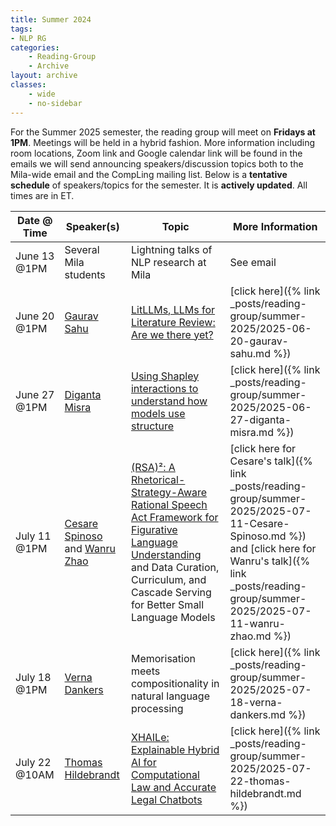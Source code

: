 ```yaml
---
title: Summer 2024
tags:
- NLP RG
categories:
    - Reading-Group
    - Archive
layout: archive
classes:
    - wide
    - no-sidebar
---
```


For the Summer 2025 semester, the reading group will meet on **Fridays at 1PM**. Meetings will be held in a hybrid fashion. More information including room locations, Zoom link and Google calendar link will be found in the emails we will send announcing speakers/discussion topics both to the Mila-wide email and the CompLing mailing list. Below is a **tentative schedule** of speakers/topics for the semester. It is **actively updated**. All times are in ET.

| **Date @ Time** | **Speaker(s)** | **Topic** | **More Information** |
|---|---|---|---|
| June 13 @1PM | Several Mila students | Lightning talks of NLP research at Mila| See email |
| June 20 @1PM | [Gaurav Sahu](https://demfier.github.io/) | [LitLLMs, LLMs for Literature Review: Are we there yet?](https://arxiv.org/abs/2412.15249) | [click here]({% link _posts/reading-group/summer-2025/2025-06-20-gaurav-sahu.md %}) |
| June 27 @1PM | [Diganta Misra](https://digantamisra98.github.io/) | [Using Shapley interactions to understand how models use structure](https://arxiv.org/abs/2403.13106) | [click here]({% link _posts/reading-group/summer-2025/2025-06-27-diganta-misra.md %}) |
| July 11 @1PM | [Cesare Spinoso](https://cesare-spinoso.github.io/) and [Wanru Zhao](https://ryan0v0.github.io/)| [(RSA)²: A Rhetorical-Strategy-Aware Rational Speech Act Framework for Figurative Language Understanding](https://arxiv.org/abs/2506.09301) and Data Curation, Curriculum, and Cascade Serving for Better Small Language Models | [click here for Cesare's talk]({% link _posts/reading-group/summer-2025/2025-07-11-Cesare-Spinoso.md %}) and [click here for Wanru's talk]({% link _posts/reading-group/summer-2025/2025-07-11-wanru-zhao.md %}) |
| July 18 @1PM | [Verna Dankers](https://www.vernadankers.com/) | Memorisation meets compositionality in natural language processing | [click here]({% link _posts/reading-group/summer-2025/2025-07-18-verna-dankers.md %}) |
| July 22 @10AM | [Thomas Hildebrandt](https://www.vernadankers.com/) | [XHAILe: Explainable Hybrid AI for Computational Law and Accurate Legal Chatbots](https://di.ku.dk/english/research/research-projects/xhaile/) | [click here]({% link _posts/reading-group/summer-2025/2025-07-22-thomas-hildebrandt.md %}) |